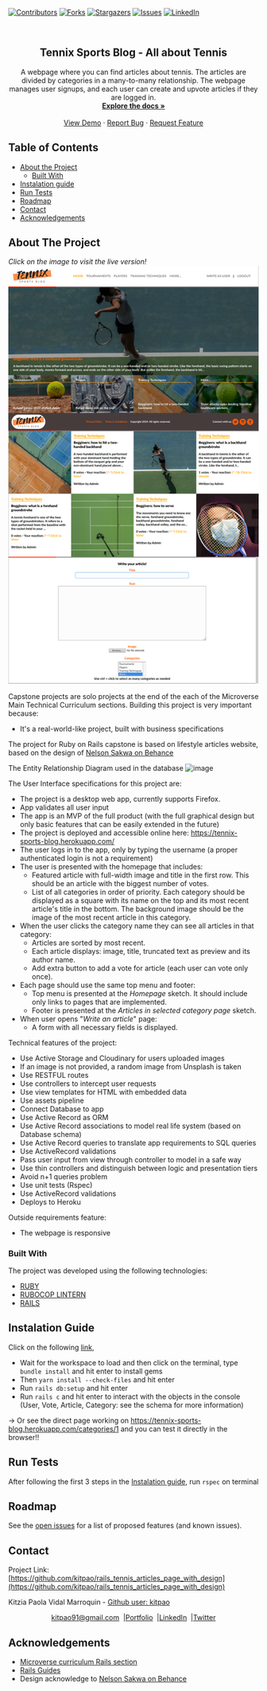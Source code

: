 [![Contributors][contributors-shield]][contributors-url]
[![Forks][forks-shield]][forks-url]
[![Stargazers][stars-shield]][stars-url]
[![Issues][issues-shield]][issues-url]
[![LinkedIn][linkedin-shield]][linkedin-url]

<!-- PROJECT LOGO -->
<br />
<p align="center">
  <h2 align="center"> Tennix Sports Blog - All about Tennis</h2>
  <p align="center">
     A webpage where you can find articles about tennis. The articles are divided by categories in a many-to-many relationship. The webpage manages user signups, and each user can create and upvote articles if they are logged in.
    <br />
    <a href="https://github.com/kitpao/rails_tennis_articles_page_with_design"><strong>Explore the docs »</strong></a>
    <br />
    <br />
    <a href="https://tennix-sports-blog.herokuapp.com/">View Demo</a>
    ·
    <a href="https://github.com/kitpao/rails_tennis_articles_page_with_design/issues">Report Bug</a>
    ·
    <a href="https://github.com/kitpao/rails_tennis_articles_page_with_design/issues">Request Feature</a>
  </p>
</p>

## Table of Contents
* [About the Project](#about-the-project)
  * [Built With](#built-with)
* [Instalation guide](#instalation-guide)
* [Run Tests](#run-tests)
* [Roadmap](#roadmap)
* [Contact](#contact)
* [Acknowledgements](#acknowledgements)
<!-- ABOUT THE PROJECT -->

## About The Project
<em>Click on the image to visit the live version!</em>
[![Product Name Screen Shot][product-screenshot]](https://tennix-sports-blog.herokuapp.com)

Capstone projects are solo projects at the end of the each of the Microverse Main Technical Curriculum sections. Building this project is very important because:

- It's a real-world-like project, built with business specifications

The project for Ruby on Rails capstone is based on lifestyle articles website, based on the design of [Nelson Sakwa on Behance](https://www.behance.net/sakwadesignstudio)

The Entity Relationship Diagram used in the database
![image](https://user-images.githubusercontent.com/53256139/90346832-e0367880-dff1-11ea-8efd-b0e573f259fd.png)


The User Interface specifications for this project are: 
* The project is a desktop web app, currently supports Firefox.
* App validates all user input
* The app is an MVP of the full product (with the full graphical design but only basic features that can be easily extended in the future)
* The project is deployed and accessible online here: https://tennix-sports-blog.herokuapp.com/
* The user logs in to the app, only by typing the username (a proper authenticated login is not a requirement)
* The user is presented with the homepage that includes:
  * Featured article with full-width image and title in the first row. This should be an article with the biggest number of votes.
  * List of all categories in order of priority. Each category should be displayed as a square with its name on the top and its most recent article's title in the bottom. The background image should be the image of the most recent article in this category.
* When the user clicks the category name they can see all articles in that category:
  * Articles are sorted by most recent.
  * Each article displays: image, title, truncated text as preview and its author name.
  * Add extra button to add a vote for article (each user can vote only once).
* Each page should use the same top menu and footer:
  * Top menu is presented at the *Homepage* sketch. It should include only links to pages that are implemented.
  * Footer is presented at the *Articles in selected category page* sketch.
* When user opens "*Write an article*" page:
  * A form with all necessary fields is displayed.

Technical features of the project:
- Use Active Storage and Cloudinary for users uploaded images
- If an image is not provided, a random image from Unsplash is taken
- Use RESTFUL routes
- Use controllers to intercept user requests
- Use view templates for HTML with embedded data
- Use assets pipeline
- Connect Database to app
- Use Active Record as ORM
- Use Active Record associations to model real life system (based on Database schema)
- Use Active Record queries to translate app requirements to SQL queries
- Use ActiveRecord validations
- Pass user input from view through controller to model in a safe way
- Use thin controllers and distinguish between logic and presentation tiers
- Avoid n+1 queries problem
- Use unit tests (Rspec)
- Use ActiveRecord validations
- Deploys to Heroku

Outside requirements feature:
- The webpage is responsive

### Built With
The project was developed using the following technologies:
- [RUBY](https://www.ruby-lang.org/es/)
- [RUBOCOP LINTERN](https://github.com/microverseinc/linters-config/tree/master/ruby)
- [RAILS](https://rubyonrails.org/)

## Instalation Guide
Click on the following [link](https://gitpod.io/github.com/kitpao/rails_tennis_articles_page_with_design/tree/mvp-branch),

* Wait for the workspace to load and then click on the terminal, type `bundle install` and hit enter to install gems
* Then `yarn install --check-files` and hit enter
* Run `rails db:setup` and hit enter
* Run `rails c` and hit enter to interact with the objects in the console (User, Vote, Article, Category: see the schema for more information)
 
-> Or see the direct page working on https://tennix-sports-blog.herokuapp.com/categories/1 and you can test it directly in the browser!!

## Run Tests
After following the first 3 steps in the [Instalation guide](#instalation-guide), run `rspec` on terminal

## Roadmap

See the [open issues](https://github.com/kitpao/rails_tennis_articles_page_with_design/issues) for a list of proposed features (and known issues).

## Contact
<p align="center">

  Project Link: [https://github.com/kitpao/rails_tennis_articles_page_with_design](https://github.com/kitpao/rails_tennis_articles_page_with_design)

<p align="center">

  Kitzia Paola Vidal Marroquin - [Github user: kitpao](https://github.com/kitpao)
</p>
<p align="center" style="display: flex; justify-content: center; align-items: center;">
    <a target="_blank" href="https://mail.google.com/mail/?view=cm&fs=1&tf=1&to=kitpao91@gmail.com">
      kitpao91@gmail.com
    </a> &nbsp; |
    <a target="_blank" href="https://github.com/kitpao/Personal_Projects">
        Portfolio
    </a> &nbsp; |
    <a target="_blank" href="https://www.linkedin.com/in/kitzia-paola-vidal/">
      LinkedIn
    </a> &nbsp; |
    <a target="_blank" href="https://twitter.com/Kitpao1">
      Twitter
    </a>
</p>

## Acknowledgements
- [Microverse curriculum Rails section](https://www.microverse.org/?grsf=6ns691)
- [Rails Guides](https://guides.rubyonrails.org)
- Design acknowledge to [Nelson Sakwa on Behance](https://www.behance.net/sakwadesignstudio)

<!-- MARKDOWN LINKS & IMAGES -->
[contributors-shield]: https://img.shields.io/github/contributors/kitpao/rails_tennis_articles_page_with_design.svg?style=flat-square
[contributors-url]: https://github.com/kitpao/rails_tennis_articles_page_with_design/graphs/contributors
[forks-shield]: https://img.shields.io/github/forks/kitpao/rails_tennis_articles_page_with_design.svg?style=flat-square
[forks-url]: https://github.com/kitpao/rails_tennis_articles_page_with_design/network/members
[stars-shield]: https://img.shields.io/github/stars/kitpao/rails_tennis_articles_page_with_design.svg?style=flat-square
[stars-url]: https://github.com/kitpao/rails_tennis_articles_page_with_design/stargazers
[issues-shield]: https://img.shields.io/github/issues/kitpao/rails_tennis_articles_page_with_design.svg?style=flat-square
[issues-url]: https://github.com/kitpao/rails_tennis_articles_page_with_design/issues
[license-shield]: https://img.shields.io/github/license/kitpao/rails_tennis_articles_page_with_design.svg?style=flat-square
[license-url]: https://github.com/kitpao/rails_tennis_articles_page_with_design/blob/master/LICENSE.txt
[linkedin-shield]: https://img.shields.io/badge/-LinkedIn-black.svg?style=flat-square&logo=linkedin&colorB=555
[linkedin-url]: https://www.linkedin.com/in/kitzia-paola-vidal/
[product-screenshot]: app/assets/images/desktop.png
